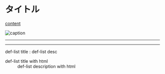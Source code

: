# タイトル
[content](url)

![caption](src)

---

***


def-list title
: def-list desc

<dl>
<dt>def-list title with html</dt>
<dd>def-list description with html</dd>
</dl>

